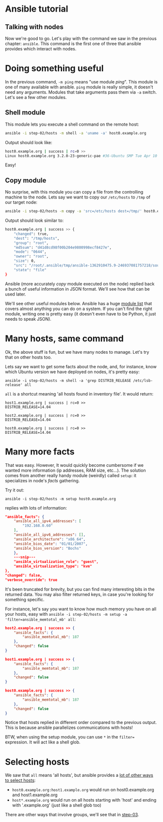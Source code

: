 Ansible tutorial
================

Talking with nodes
------------------

Now we're good to go. Let's play with the command we saw in the previous chapter: 
`ansible`. This command is the first one of three that ansible provides which interact 
with nodes.

# Doing something useful

In the previous command, `-m ping` means "use module _ping_". This module is
one of many available with ansible. `ping` module is really simple, it doesn't need any arguments.
Modules that take arguments pass them via `-a` switch. Let's see a few other modules.

## Shell module

This module lets you execute a shell command on the remote host:

```bash
ansible -i step-02/hosts -m shell -a 'uname -a' host0.example.org
```

Output should look like:

```bash
host0.example.org | success | rc=0 >>
Linux host0.example.org 3.2.0-23-generic-pae #36-Ubuntu SMP Tue Apr 10 22:19:09 UTC 2012 i686 i686 i386 GNU/Linux
```

Easy!

## Copy module

No surprise, with this module you can copy a file from the controlling machine to 
the node. Lets say we want to copy our `/etc/hosts` to `/tmp` of our target node:

```bash
ansible -i step-02/hosts -m copy -a 'src=/etc/hosts dest=/tmp/' host0.example.org
```

Output should look similar to:

```bash
host0.example.org | success >> {
    "changed": true,
    "dest": "/tmp/hosts",
    "group": "root",
    "md5sum": "d41d8cd98f00b204e9800998ecf8427e",
    "mode": "0644",
    "owner": "root",
    "size": 0,
    "src": "/root/.ansible/tmp/ansible-1362910475.9-246937081757218/source",
    "state": "file"
}
```

Ansible (more accurately _copy_ module executed on the node) replied back a bunch of 
useful information in JSON format. We'll see how that can be used later.

We'll see other useful modules below. Ansible has a huge 
[module list](http://docs.ansible.com/list_of_all_modules.html) that covers almost anything you
can do on a system. If you can't find the right module, writing one is pretty
easy (it doesn't even have to be Python, it just needs to speak JSON).

# Many hosts, same command

Ok, the above stuff is fun, but we have many nodes to manage. Let's try that on
other hosts too.

Lets say we want to get some facts about the node, and, for instance,
know which Ubuntu version we have deployed on nodes, it's pretty easy:

    ansible -i step-02/hosts -m shell -a 'grep DISTRIB_RELEASE /etc/lsb-release' all

`all` is a shortcut meaning 'all hosts found in inventory file'. It would
return:

    host1.example.org | success | rc=0 >>
    DISTRIB_RELEASE=14.04

    host2.example.org | success | rc=0 >>
    DISTRIB_RELEASE=14.04

    host0.example.org | success | rc=0 >>
    DISTRIB_RELEASE=14.04

# Many more facts

That was easy. However, It would quickly become cumbersome if we
wanted more information (ip addresses, RAM size, etc...). The solution
comes from another really handy module (weirdly) called `setup`: it
specializes in node's _facts_ gathering.

Try it out:

    ansible -i step-02/hosts -m setup host0.example.org

replies with lots of information:

```json
"ansible_facts": {
    "ansible_all_ipv4_addresses": [
        "192.168.0.60"
    ], 
    "ansible_all_ipv6_addresses": [], 
    "ansible_architecture": "x86_64", 
    "ansible_bios_date": "01/01/2007", 
    "ansible_bios_version": "Bochs"
    },
    ---snip---
    "ansible_virtualization_role": "guest", 
    "ansible_virtualization_type": "kvm"
}, 
"changed": false, 
"verbose_override": true
```

It's been truncated for brevity, but you can find many interesting bits in the returned 
data. You may also filter returned keys, in case you're looking for something specific.

For instance, let's say you want to know how much memory you have on all your hosts, 
easy with `ansible -i step-02/hosts -m setup -a 'filter=ansible_memtotal_mb' all`:

```json
host2.example.org | success >> {
    "ansible_facts": {
        "ansible_memtotal_mb": 187
    },
    "changed": false
}

host1.example.org | success >> {
    "ansible_facts": {
        "ansible_memtotal_mb": 187
    },
    "changed": false
}

host0.example.org | success >> {
    "ansible_facts": {
        "ansible_memtotal_mb": 187
    }, 
    "changed": false
}
```

Notice that hosts replied in different order compared to the previous output. This 
is because ansible parallelizes communications with hosts!

BTW, when using the setup module, you can use `*` in the `filter=` expression.
It will act like a shell glob.

# Selecting hosts

We saw that `all` means 'all hosts', but ansible provides a 
[lot of other ways to select hosts](http://docs.ansible.com/intro_patterns.html):

- `host0.example.org:host1.example.org` would run on host0.example.org and
  host1.example.org
- `host*.example.org` would run on all hosts starting with 'host' and ending with 
'.example.org' (just like a shell glob too)

There are other ways that involve groups, we'll see that in 
[step-03](https://github.com/leucos/ansible-tuto/tree/master/step-03).


